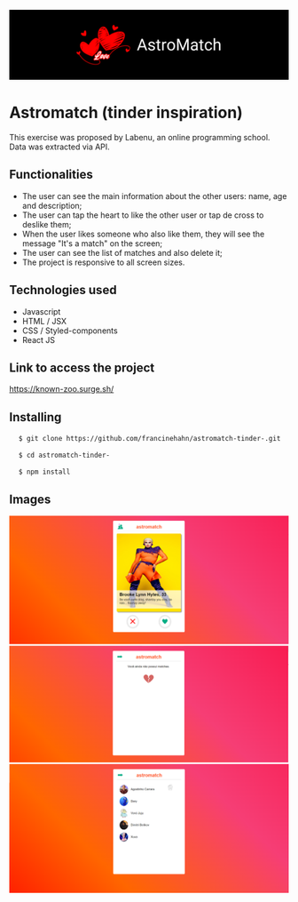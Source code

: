 ![Image1](./src/img/AstroMatchCover.png)

# Astromatch (tinder inspiration)
This exercise was proposed by Labenu, an online programming school.
Data was extracted via API.

## Functionalities
* The user can see the main information about the other users: name, age and description;
* The user can tap the heart to like the other user or tap de cross to deslike them;
* When the user likes someone who also like them, they will see the message "It's a match" on the screen;
* The user can see the list of matches and also delete it;
* The project is responsive to all screen sizes.

## Technologies used
* Javascript
* HTML / JSX
* CSS / Styled-components
* React JS

## Link to access the project
https://known-zoo.surge.sh/

## Installing
<pre>
  <code>$ git clone https://github.com/francinehahn/astromatch-tinder-.git</code>
</pre>

<pre>
  <code>$ cd astromatch-tinder-</code>
</pre>

<pre>
  <code>$ npm install</code>
</pre>

## Images
![Image1](./src/img/printAstromatch1.png)
![Image2](./src/img/printAstromatch2.png)
![Image3](./src/img/printAstromatch3.png)
